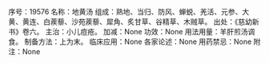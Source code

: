 序号：19576
名称：地黄汤
组成：熟地、当归、防风、蝉蜕、羌活、元参、大黄、黄连、白蒺藜、沙苑蒺藜、犀角、炙甘草、谷精草、木贼草。
出处：《慈幼新书》卷六。
主治：小儿痘疮。
加减：None
功效：None
用法用量：羊肝煎汤调食。
制备方法：上为末。
临床应用：None
各家论述：None
用药禁忌：None
附注：None
